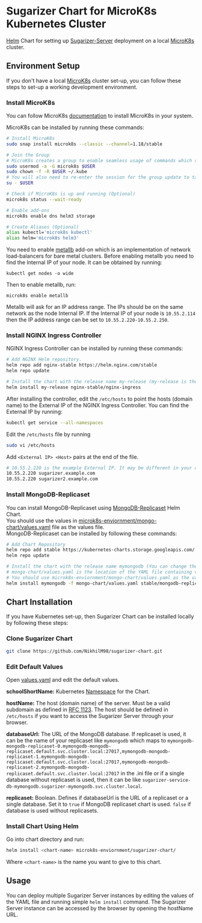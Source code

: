 # Sugarizer Chart for MicroK8s Kubernetes Cluster
[Helm](https://helm.sh/) Chart for setting up [Sugarizer-Server](https://github.com/llaske/sugarizer-server) deployment on a local [MicroK8s](https://microk8s.io/) cluster.

## Environment Setup
If you don't have a local [MicroK8s](https://microk8s.io/) cluster set-up, you can follow these steps to set-up a working development environment.

### Install MicroK8s
You can follow MicroK8s [documentation](https://microk8s.io/docs/) to install MicroK8s in your system.

MicroK8s can be installed by running these commands:
```bash
# Install MicroK8s
sudo snap install microk8s --classic --channel=1.18/stable

# Join the Group
# MicroK8s creates a group to enable seamless usage of commands which require admin privilege.
sudo usermod -a -G microk8s $USER
sudo chown -f -R $USER ~/.kube
# You will also need to re-enter the session for the group update to take place.
su - $USER

# Check if MicroK8s is up and running (Optional)
microk8s status --wait-ready

# Enable add-ons
microk8s enable dns helm3 storage

# Create Aliases (Optional)
alias kubectl='microk8s kubectl'
alias helm='microk8s helm3'
```
You need to enable [metallb](https://metallb.universe.tf/) add-on which is an implementation of network load-balancers for bare metal clusters.
Before enabling metallb you need to find the Internal IP of your node. It can be obtained by running:
```
kubectl get nodes -o wide 
```
Then to enable metallb, run:
```
microk8s enable metallb
```
Metallb will ask for an IP address range. The IPs should be on the same network as the node Internal IP. If the Internal IP of your node is `10.55.2.114` then the IP address range can be set to `10.55.2.220-10.55.2.250`.


### Install NGINX Ingress Controller
NGINX Ingress Controller can be installed by running these commands:
```bash
# Add NGINX Helm repository.
helm repo add nginx-stable https://helm.nginx.com/stable
helm repo update

# Install the chart with the release name my-release (my-release is the name that you choose).
helm install my-release nginx-stable/nginx-ingress
```
After installing the controller, edit the `/etc/hosts` to point the hosts (domain name) to the External IP of the NGINX Ingress Controller. You can find the External IP by running:
```bash
kubectl get service --all-namespaces
```
Edit the `/etc/hosts` file by running
```bash
sudo vi /etc/hosts
```
Add `<External IP> <Host>` pairs at the end of the file.
```bash
# 10.55.2.220 is the example External IP. It may be different in your case.
10.55.2.220 sugarizer.example.com
10.55.2.220 sugarizer2.example.com
```

### Install MongoDB-Replicaset
You can install MongoDB-Replicaset using [MongoDB-Replicaset](https://github.com/helm/charts/tree/master/stable/mongodb-replicaset) Helm Chart.  
You should use the values in [microk8s-enviornment/mongo-chart/values.yaml](mongo-chart/values.yaml) file as the values file.  
MongoDB-Replicaset can be installed by following these commands:
```bash
# Add Chart Repository
helm repo add stable https://kubernetes-charts.storage.googleapis.com/
helm repo update

# Install the chart with the release name mymongodb (You can change the release name)
# mongo-chart/values.yaml is the location of the YAML file containing values.
# You should use microk8s-enviornment/mongo-chart/values.yaml as the values file.
helm install mymongodb -f mongo-chart/values.yaml stable/mongodb-replicaset
``` 

## Chart Installation
If you have Kubernetes set-up, then Sugarizer Chart can be installed locally by following these steps:

### Clone Sugarizer Chart
```bash
git clone https://github.com/NikhilM98/sugarizer-chart.git
```

### Edit Default Values
Open [values.yaml](sugarizer-chart/values.yaml) and edit the default values.

**schoolShortName:** Kubernetes [Namespace](https://kubernetes.io/docs/concepts/overview/working-with-objects/namespaces/) for the Chart.

**hostName:** The host (domain name) of the server. Must be a valid subdomain as defined in [RFC 1123](https://tools.ietf.org/html/rfc1123). The host should be defined in `/etc/hosts` if you want to access the Sugarizer Server through your browser.

**databaseUrl:** The URL of the MongoDB database. If replicaset is used, it can be the name of your replicaset like `mymongodb` which maps to `mymongodb-mongodb-replicaset-0.mymongodb-mongodb-replicaset.default.svc.cluster.local:27017,mymongodb-mongodb-replicaset-1.mymongodb-mongodb-replicaset.default.svc.cluster.local:27017,mymongodb-mongodb-replicaset-2.mymongodb-mongodb-replicaset.default.svc.cluster.local:27017` in the .ini file or if a single database without replicaset is used, then it can be like `sugarizer-service-db-mymongodb.sugarizer-mymongodb.svc.cluster.local`.

**replicaset:** Boolean. Defines if databaseUrl is the URL of a replicaset or a single database. Set it to `true` if MongoDB replicaset chart is used. `false` if database is used without replicasets. 

### Install Chart Using Helm
Go into chart directory and run:
```bash
helm install <chart-name> microk8s-enviornment/sugarizer-chart/
```
Where `<chart-name>` is the name you want to give to this chart.

## Usage
You can deploy multiple Sugarizer Server instances by editing the values of the YAML file and running simple `helm install` command. The Sugarizer Server instance can be accessed by the browser by opening the hostName URL. 
